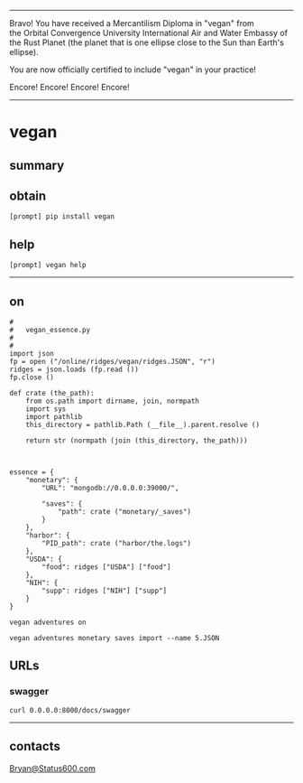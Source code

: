 



******

Bravo!  You have received a Mercantilism Diploma in "vegan" from   
the Orbital Convergence University International Air and Water 
Embassy of the Rust Planet (the planet that is one ellipse close to
the Sun than Earth's ellipse).

You are now officially certified to include "vegan" in your practice!

Encore! Encore! Encore! Encore!

******

# vegan


## summary

		
## obtain
```
[prompt] pip install vegan
```

## help
```
[prompt] vegan help
```

---	
## on


```
#
#	vegan_essence.py
#
#
import json
fp = open ("/online/ridges/vegan/ridges.JSON", "r")
ridges = json.loads (fp.read ())
fp.close ()

def crate (the_path):
	from os.path import dirname, join, normpath
	import sys
	import pathlib
	this_directory = pathlib.Path (__file__).parent.resolve ()
	
	return str (normpath (join (this_directory, the_path)))



essence = {
	"monetary": {
		"URL": "mongodb://0.0.0.0:39000/",
					
		"saves": {
			"path": crate ("monetary/_saves")
		}
	},
	"harbor": {
		"PID_path": crate ("harbor/the.logs")
	},
	"USDA": {
		"food": ridges ["USDA"] ["food"]
	},
	"NIH": {
		"supp": ridges ["NIH"] ["supp"]
	}
}
```

```
vegan adventures on
```

```
vegan adventures monetary saves import --name 5.JSON
```


## URLs
### swagger
```
curl 0.0.0.0:8000/docs/swagger
```

---



## contacts
Bryan@Status600.com





